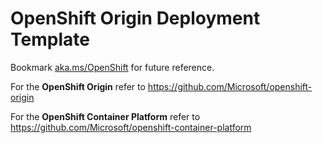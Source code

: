 # OpenShift Origin Deployment Template

Bookmark [aka.ms/OpenShift](http://aka.ms/OpenShift) for future reference.

For the **OpenShift Origin** refer to https://github.com/Microsoft/openshift-origin

For the **OpenShift Container Platform** refer to https://github.com/Microsoft/openshift-container-platform